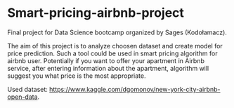 # Smart-pricing-airbnb-project

Final project for Data Science bootcamp organized by Sages (Kodołamacz).

The aim of this project is to analyze choosen dataset and create model for price prediction. Such a tool could be used in smart pricing algorithm for airbnb user. Potentially if you want to offer your apartment in Airbnb service, after entering information about the apartment, algorithm will suggest you what price is the most appropriate.

Used dataset: https://www.kaggle.com/dgomonov/new-york-city-airbnb-open-data.
